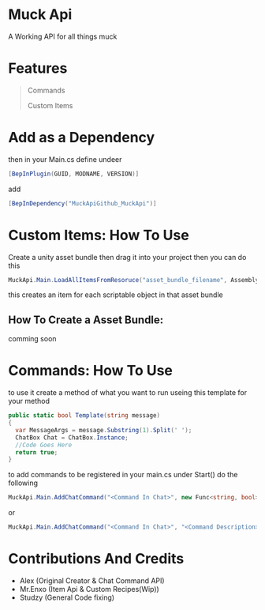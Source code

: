 # Muck Api
A Working API for all things muck

# Features
> Commands
> 
> Custom Items

# Add as a Dependency
then in your Main.cs define undeer  
```csharp
[BepInPlugin(GUID, MODNAME, VERSION)]  
```
add  
```csharp
[BepInDependency("MuckApiGithub_MuckApi")]  
```

# Custom Items: How To Use
Create a unity asset bundle then drag it into your project then you can do this
```csharp
MuckApi.Main.LoadAllItemsFromResoruce("asset_bundle_filename", Assembly.GetExecutingAssembly())
```
this creates an item for each scriptable object in that asset bundle

## How To Create a Asset Bundle:
comming soon

# Commands: How To Use
to use it create a method of what you want to run useing this template for your method  
```csharp
public static bool Template(string message)
{
  var MessageArgs = message.Substring(1).Split(' ');
  ChatBox Chat = ChatBox.Instance;
  //Code Goes Here
  return true;
}  
```
to add commands to be registered in your main.cs under Start() do the following  
```csharp
MuckApi.Main.AddChatCommand("<Command In Chat>", new Func<string, bool>(<Method>));
```
or
```csharp
MuckApi.Main.AddChatCommand("<Command In Chat>", "<Command Description>", new Func<string, bool>(<Method>));
```
# Contributions And Credits
- Alex (Original Creator & Chat Command API)
- Mr.Enxo (Item Api & Custom Recipes(Wip))
- Studzy (General Code fixing)
